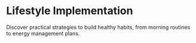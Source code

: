 # Lifestyle Implementation

Discover practical strategies to build healthy habits, from morning routines to energy management plans.